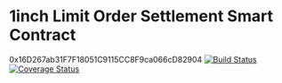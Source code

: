 # 1inch Limit Order Settlement Smart Contract
0x16D267ab31F7F18051C9115CC8F9ca066cD82904
[![Build Status](https://github.com/1inch/limit-order-settlement/workflows/CI/badge.svg)](https://github.com/1inch/limit-order-settlement/actions)
[![Coverage Status](https://codecov.io/gh/1inch/limit-order-settlement/branch/master/graph/badge.svg?token=ZtdQHKURYO)](https://codecov.io/gh/1inch/limit-order-settlement)
